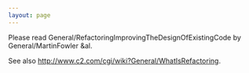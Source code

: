```yaml
---
layout: page
---
```


Please read General/RefactoringImprovingTheDesignOfExistingCode by General/MartinFowler &al.

See also http://www.c2.com/cgi/wiki?General/WhatIsRefactoring.